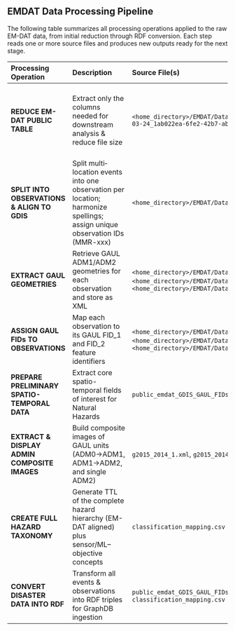 ## EMDAT Data Processing Pipeline

The following table summarizes all processing operations applied to the raw EM-DAT data, from initial reduction through RDF conversion. Each step reads one or more source files and produces new outputs ready for the next stage.

| Processing Operation                                   | Description                                                                                                                  | Source File(s)                                                                                                                                                                                                    | Destination File(s)                                                                                                                            | Script Name / API          | Remarks                                                                                                                                                                                                                                          |
|:-------------------------------------------------------|:-----------------------------------------------------------------------------------------------------------------------------|:------------------------------------------------------------------------------------------------------------------------------------------------------------------------------------------------------------------|:------------------------------------------------------------------------------------------------------------------------------------------------|:---------------------------|:--------------------------------------------------------------------------------------------------------------------------------------------------------------------------------------------------------------------------------------------------|
| **REDUCE EM-DAT PUBLIC TABLE**                         | Extract only the columns needed for downstream analysis & reduce file size                                                   | `<home_directory>/EMDAT/Data/public_emdat_custom_request_2025-03-24_1ab022ea-6fe2-42b7-ab52-ce8e32733b4c.xlsx`                                                                                                                       | `<home_directory>/EMDAT/Data/public_emdat_reduced.xlsx`                                                                                                                     | `reduce_emdat.py`         | Retained columns:<br/>`DisNo., Classification Key, External IDs, Event Name, ISO, Country, Subregion, Region, Location, Origin, Associated Types, Latitude, Longitude, River Basin, Start Year, Start Month, Start Day, End Year, End Month, End Day, Admin Units (adm1_code, adm1_name, adm2_code, adm2_name), Entry Date, Last Update` |
| **SPLIT INTO OBSERVATIONS & ALIGN TO GDIS**            | Split multi‐location events into one observation per location; harmonize spellings; assign unique observation IDs (MMR-xxx) | `<home_directory>/EMDAT/Data/public_emdat_reduced.xlsx`                                                                                                                                                                                       | `<home_directory>/EMDAT/Data/public_emdat_gdis_aligned.xlsx`                                                                                                                | `emdat2gdis.py`           | 1. Fix spelling differences between sources<br/>2. Link observations by `DisNo.`<br/>3. Generate unique IDs (`MMR-xxx`)                                                                                                                       |
| **EXTRACT GAUL GEOMETRIES**                            | Retrieve GAUL ADM1/ADM2 geometries for each observation and store as XML                                                     | `<home_directory>/EMDAT/Data/public_emdat_gdis_aligned.xlsx`,<br/>`<home_directory>/EMDAT/Data/g2015_2014_1.xml`, </br> `<home_directory>/EMDAT/Data/g2015_2014_2.xml`                                                                                                                                      | `<home_directory>/EMDAT/Data/g2015_2014_1_geom_extract.xml`,<br/>`home_directory>/EMDAT/Data/g2015_2014_2_geom_extract.xml`,<br/>`home_directory>/EMDAT/Data/public_emdat_gdis_gaul_aligned.xlsx`                                      | `emdat_gdis2gaul.py`      | Writes one XML per GAUL level and a combined Excel with geometry references                                                                                                                                |
| **ASSIGN GAUL FIDs TO OBSERVATIONS**                   | Map each observation to its GAUL FID_1 and FID_2 feature identifiers                                                                 | `<home_directory>/EMDAT/Data/g2015_2014_1_geom_extract.xml`,<br/>`<home_directory>/EMDAT/Data/g2015_2014_2_geom_extract.xml`,<br/>`<home_directory>/EMDAT/Data/public_emdat_gdis_gaul_aligned.xlsx`                                                                                                       | `<home_directory>/EMDAT/Data/public_emdat_gdis_gaul_fids.xlsx`                                                                                                               | `<home_directory>/EMDAT/emdat_gdis_gaul_wfids.py` | Added columns:<br/>`Unique Code, FID_1, adm1_code, adm1_name, FID_2, adm2_code, adm2_name`                                                                                                                |
| **PREPARE PRELIMINARY SPATIO-TEMPORAL DATA**          | Extract core spatio-temporal fields of interest for Natural Hazards                                                           | `public_emdat_GDIS_GAUL_FIDs.xlsx`                                                                                                                                                                                | `API/NH_ST_Preliminary_Data.xlsx`                                                                                                               | `NH_ST_Preliminary_Data.py` | Extracted: `Unique Code, DisNo., Classification Key, Start Date, End Date, External IDs, FID_1, adm1_code, adm1_name, FID_2, adm2_code, adm2_name`                                                                          |
| **EXTRACT & DISPLAY ADMIN COMPOSITE IMAGES**           | Build composite images of GAUL units (ADM0→ADM1, ADM1→ADM2, and single ADM2)                                                  | `g2015_2014_1.xml`, `g2015_2014_2.xml`                                                                                                                                                                            | `GAUL/ADM0_Composite_Images/`,<br/>`GAUL/ADM1_Composite_Images/`,<br/>`GAUL/ADM2_Composite_Images/`                                               | `CompositeImages_ADM0.py`<br/>`CompositeImages_ADM1.py`<br/>`CompositeImages_ADM2.py` | Produces one map per administrative unit level for visual QA                                                                                                                                         |
| **CREATE FULL HAZARD TAXONOMY**                        | Generate TTL of the complete hazard hierarchy (EM-DAT aligned) plus sensor/ML–objective concepts                             | `classification_mapping.csv`                                                                                                                                                                                       | `hazard_taxonomy.ttl`                                                                                                                            | `Build_hazard_taxonomy.py` | Reads the canonical `key → group,subgroup,type,subtype` CSV and emits RDF classes & `rdfs:subClassOf` triples                                                                                         |
| **CONVERT DISASTER DATA INTO RDF**                     | Transform all events & observations into RDF triples for GraphDB ingestion                                                   | `public_emdat_GDIS_GAUL_FIDs.xlsx`,<br/>`classification_mapping.csv`                                                                                                                                                | `emdat_gdis_gaul_observations_enhanced.ttl`                                                                                                       | `RDF_Ingestion_Script.py`  | Reads mapping CSV to assign `hasHazardGroup/Subgroup/Type/Subtype` and emits all event/observation triples (dates, locations, QA flags, GAUL links)                                                     |

